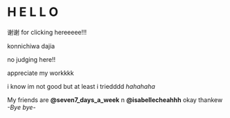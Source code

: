 # H E L L O
谢谢 for clicking hereeeee!!!

konnichiwa dajia 

no judging here!!

appreciate my workkkk

i know im not good but at least i triedddd _hahahaha_

My friends are **@seven7_days_a_week** n **@isabellecheahhh**
okay thankew _-Bye bye-_
